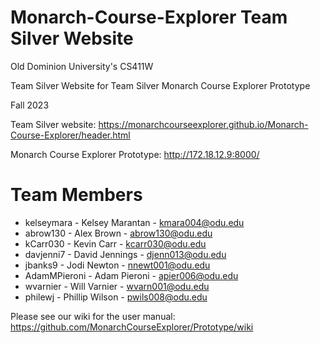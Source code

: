 # Monarch-Course-Explorer Team Silver Website
Old Dominion University's CS411W 

Team Silver Website for Team Silver Monarch Course Explorer Prototype

Fall 2023

Team Silver website: https://monarchcourseexplorer.github.io/Monarch-Course-Explorer/header.html

Monarch Course Explorer Prototype: http://172.18.12.9:8000/

# Team Members
- kelseymara - Kelsey Marantan - kmara004@odu.edu
- abrow130 - Alex Brown - abrow130@odu.edu
- kCarr030 - Kevin Carr - kcarr030@odu.edu
- davjenni7 - David Jennings - djenn013@odu.edu
- jbanks9 - Jodi Newton - nnewt001@odu.edu
- AdamMPieroni - Adam Pieroni - apier006@odu.edu
- wvarnier - Will Varnier - wvarn001@odu.edu
- philewj - Phillip Wilson - pwils008@odu.edu

Please see our wiki for the user manual: https://github.com/MonarchCourseExplorer/Prototype/wiki
